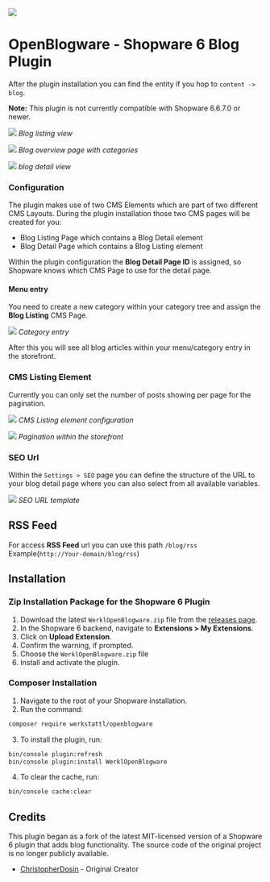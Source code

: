 ![](https://res.cloudinary.com/dtgdh7noz/image/upload/v1584709250/preview-blog_nn8mcq.jpg)

# OpenBlogware - Shopware 6 Blog Plugin
After the plugin installation you can find the entity if you hop to `content -> blog`.

**Note:** This plugin is not currently compatible with Shopware 6.6.7.0 or newer.

![](https://sbp-plugin-images.s3.eu-west-1.amazonaws.com/phpZoe2dS)
*Blog listing view*

![](https://res.cloudinary.com/dtgdh7noz/image/upload/v1608026832/Bildschirmfoto_2020-12-15_um_12.06.25_ahbgze.png)
*Blog overview page with categories*

![](https://res.cloudinary.com/dtgdh7noz/image/upload/v1608026833/Bildschirmfoto_2020-12-15_um_12.06.31_tz3qql.png)
*blog detail view*

### Configuration
The plugin makes use of two CMS Elements which are part of two different CMS Layouts.
During the plugin installation those two CMS pages will be created for you:
* Blog Listing Page which contains a Blog Detail element
* Blog Detail Page which contains a Blog Listing element

Within the plugin configuration the **Blog Detail Page ID** is assigned,
so Shopware knows which CMS Page to use for the detail page.

#### Menu entry
You need to create a new category within your category tree
and assign the **Blog Listing** CMS Page.

![](https://res.cloudinary.com/dtgdh7noz/image/upload/v1602580652/Bildschirmfoto_2020-10-13_um_12.16.54_nmtgdw.png)
*Category entry*

After this you will see all blog articles within your menu/category entry in the storefront.

### CMS Listing Element
Currently you can only set the number of posts showing per page for the pagination.

![](https://res.cloudinary.com/dtgdh7noz/image/upload/v1602580706/Bildschirmfoto_2020-10-13_um_12.18.22_bdghy1.png)
*CMS Listing element configuration*

![](https://res.cloudinary.com/dtgdh7noz/image/upload/v1602581049/Bildschirmfoto_2020-10-13_um_12.23.42_popsgs.png)
*Pagination within the storefront*

### SEO Url
Within the `Settings > SEO` page you can define the structure of the URL to your blog detail page
where you can also select from all available variables.

![](https://res.cloudinary.com/dtgdh7noz/image/upload/v1602580850/Bildschirmfoto_2020-10-13_um_12.20.25_xxnrro.png)
*SEO URL template*

## RSS Feed
For access **RSS Feed** url you can use this path `/blog/rss`
Example(`http://Your-domain/blog/rss`)

## Installation

### Zip Installation Package for the Shopware 6 Plugin
1. Download the latest `WerklOpenBlogware.zip` file from the [releases page](https://github.com/Werkstattl/OpenBlogware/releases).
2. In the Shopware 6 backend, navigate to **Extensions > My Extensions**.
3. Click on **Upload Extension**.
4. Confirm the warning, if prompted.
5. Choose the `WerklOpenBlogware.zip` file
6. Install and activate the plugin.

### Composer Installation
1. Navigate to the root of your Shopware installation.
2. Run the command:
```sh
composer require werkstattl/openblogware
```
3. To install the plugin, run:
```sh
bin/console plugin:refresh
bin/console plugin:install WerklOpenBlogware
```
4. To clear the cache, run:
```sh
bin/console cache:clear
```

## Credits

This plugin began as a fork of the latest MIT-licensed version of a Shopware 6 plugin that adds blog functionality. The source code of the original project is no longer publicly available.

- [ChristopherDosin](https://github.com/ChristopherDosin) - Original Creator
